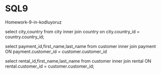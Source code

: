 # SQL9
Homework-9-in-kodluyoruz




select city,country from city inner join country on city.country_id = country.country_id;


select payment_id,first_name,last_name from customer inner join payment ON payment.customer_id = customer.customer_id



select rental_id,first_name,last_name from customer inner join rental ON rental.customer_id = customer.customer_id;
